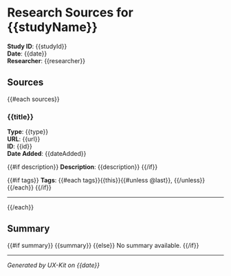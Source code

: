 # Research Sources for {{studyName}}

**Study ID**: {{studyId}}  
**Date**: {{date}}  
**Researcher**: {{researcher}}

## Sources

{{#each sources}}
### {{title}}

**Type**: {{type}}  
**URL**: {{url}}  
**ID**: {{id}}  
**Date Added**: {{dateAdded}}

{{#if description}}
**Description**: {{description}}
{{/if}}

{{#if tags}}
**Tags**: {{#each tags}}{{this}}{{#unless @last}}, {{/unless}}{{/each}}
{{/if}}

---

{{/each}}

## Summary

{{#if summary}}
{{summary}}
{{else}}
No summary available.
{{/if}}

---

*Generated by UX-Kit on {{date}}*
